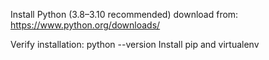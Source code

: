 Install Python (3.8–3.10 recommended) download from: https://www.python.org/downloads/

Verify installation: python --version
 Install pip and virtualenv

